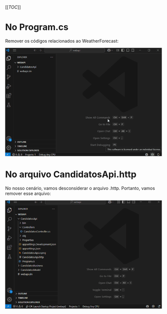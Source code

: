[[_TOC_]]

# No Program.cs

Remover os códigos relacionados ao WeatherForecast:

![gifanimation.gif](/.attachments/gifanimation-b4179797-e60f-4446-b563-43bc249adf07.gif)

# No arquivo CandidatosApi.http

No nosso cenário, vamos desconsiderar o arquivo .http. Portanto, vamos remover esse arquivo:

![gifanimation.gif](/.attachments/gifanimation-8c3c294a-b6b9-44d7-be9d-aa611a560f3e.gif)